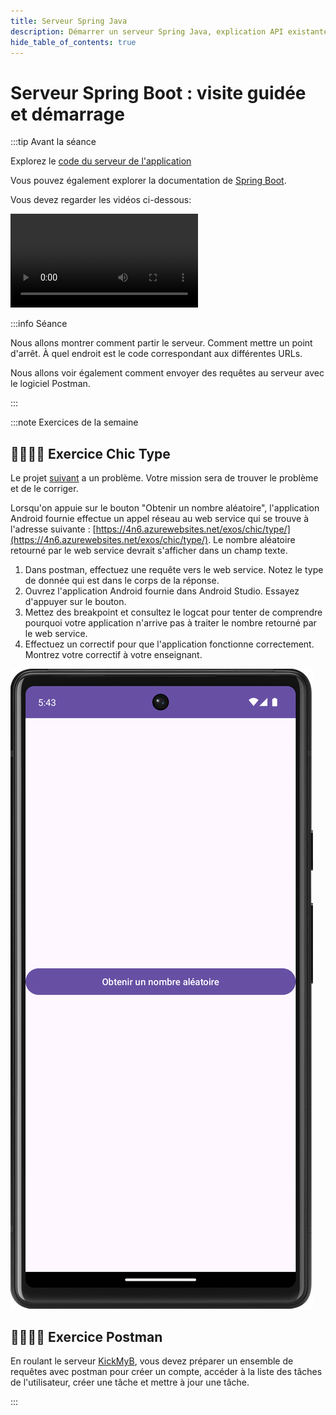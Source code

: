 ```yaml
---
title: Serveur Spring Java
description: Démarrer un serveur Spring Java, explication API existante
hide_table_of_contents: true
---
```


# Serveur Spring Boot : visite guidée et démarrage

<Row>

<Column>

:::tip Avant la séance

Explorez le [code du serveur de l'application](https://github.com/departement-info-cem/KickMyB-Server)

Vous pouvez également explorer la documentation de [Spring Boot](https://spring.io/projects/spring-boot).

Vous devez regarder les vidéos ci-dessous:

<Video url="https://www.youtube.com/watch?v=GvvL7n0pmp0" />

<Video url="https://www.youtube.com/watch?v=c96E9TvjSXU" />

:::

</Column>

<Column>

:::info Séance

Nous allons montrer comment partir le serveur. Comment mettre un point d'arrêt. À quel endroit est le code correspondant aux différentes URLs.

Nous allons voir également comment envoyer des requêtes au serveur avec le logiciel Postman.

:::

</Column>

</Row>

:::note Exercices de la semaine

## 👨‍🎓👨‍🎓 Exercice Chic Type

<Row>

<Column size="9">

Le projet [suivant](https://github.com/departement-info-cem/4N6-Mobile/tree/main/code/ChicType) a un problème. Votre mission sera de trouver le problème et de le corriger.

Lorsqu'on appuie sur le bouton "Obtenir un nombre aléatoire", l'application Android fournie effectue un appel réseau au web service qui se trouve à l'adresse suivante : [https://4n6.azurewebsites.net/exos/chic/type/](https://4n6.azurewebsites.net/exos/chic/type/). Le nombre aléatoire retourné par le web service devrait s'afficher dans un champ texte.

1. Dans postman, effectuez une requête vers le web service. Notez le type de donnée qui est dans le corps de la réponse.
2. Ouvrez l'application Android fournie dans Android Studio. Essayez d'appuyer sur le bouton.
3. Mettez des breakpoint et consultez le logcat pour tenter de comprendre pourquoi votre application n'arrive pas à traiter le nombre retourné par le web service.
4. Effectuez un correctif pour que l'application fonctionne correctement. Montrez votre correctif à votre enseignant.

</Column>

<Column size="3">

![ChicType](_11-spring/ChicType.png)

</Column>

</Row>

## 👨‍🎓👨‍🎓 Exercice Postman

En roulant le serveur [KickMyB](https://github.com/departement-info-cem/KickMyB-Server), vous devez préparer un ensemble de requêtes avec postman pour créer un compte, accéder à la liste des tâches de l'utilisateur, créer une tâche et mettre à jour une tâche.

:::
